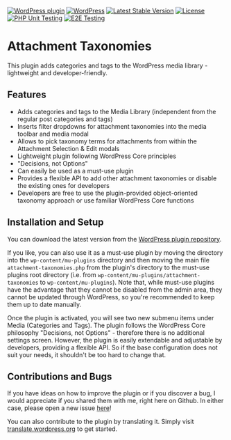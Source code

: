 [![WordPress plugin](https://img.shields.io/wordpress/plugin/v/attachment-taxonomies.svg?maxAge=2592000)](https://wordpress.org/plugins/attachment-taxonomies/)
[![WordPress](https://img.shields.io/wordpress/v/attachment-taxonomies.svg?maxAge=2592000)](https://wordpress.org/plugins/attachment-taxonomies/)
[![Latest Stable Version](https://poser.pugx.org/felixarntz/attachment-taxonomies/version)](https://packagist.org/packages/felixarntz/attachment-taxonomies)
[![License](https://poser.pugx.org/felixarntz/attachment-taxonomies/license)](https://packagist.org/packages/felixarntz/attachment-taxonomies)
[![PHP Unit Testing](https://github.com/felixarntz/attachment-taxonomies/actions/workflows/php-test.yml/badge.svg)](https://github.com/felixarntz/attachment-taxonomies/actions/workflows/php-test.yml)
[![E2E Testing](https://github.com/felixarntz/attachment-taxonomies/actions/workflows/e2e-test.yml/badge.svg)](https://github.com/felixarntz/attachment-taxonomies/actions/workflows/e2e-test.yml)

Attachment Taxonomies
=====================

This plugin adds categories and tags to the WordPress media library - lightweight and developer-friendly.

Features
--------

* Adds categories and tags to the Media Library (independent from the regular post categories and tags)
* Inserts filter dropdowns for attachment taxonomies into the media toolbar and media modal
* Allows to pick taxonomy terms for attachments from within the Attachment Selection & Edit modals
* Lightweight plugin following WordPress Core principles
* "Decisions, not Options"
* Can easily be used as a must-use plugin
* Provides a flexible API to add other attachment taxonomies or disable the existing ones for developers
* Developers are free to use the plugin-provided object-oriented taxonomy approach or use familiar WordPress Core functions

Installation and Setup
----------------------

You can download the latest version from the [WordPress plugin repository](http://wordpress.org/plugins/attachment-taxonomies/).

If you like, you can also use it as a must-use plugin by moving the directory into the `wp-content/mu-plugins` directory and then moving the main file `attachment-taxonomies.php` from the plugin's directory to the must-use plugins root directory (i.e. from `wp-content/mu-plugins/attachment-taxonomies` to `wp-content/mu-plugins`). Note that, while must-use plugins have the advantage that they cannot be disabled from the admin area, they cannot be updated through WordPress, so you're recommended to keep them up to date manually.

Once the plugin is activated, you will see two new submenu items under Media (Categories and Tags). The plugin follows the WordPress Core philosophy "Decisions, not Options" - therefore there is no additional settings screen. However, the plugin is easily extendable and adjustable by developers, providing a flexible API. So if the base configuration does not suit your needs, it shouldn't be too hard to change that.

Contributions and Bugs
----------------------

If you have ideas on how to improve the plugin or if you discover a bug, I would appreciate if you shared them with me, right here on Github. In either case, please open a new issue [here](https://github.com/felixarntz/attachment-taxonomies/issues/new)!

You can also contribute to the plugin by translating it. Simply visit [translate.wordpress.org](https://translate.wordpress.org/projects/wp-plugins/attachment-taxonomies) to get started.
